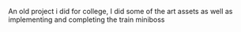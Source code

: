 An old project i did for college, I did some of the art assets as well as implementing and completing the train miniboss

